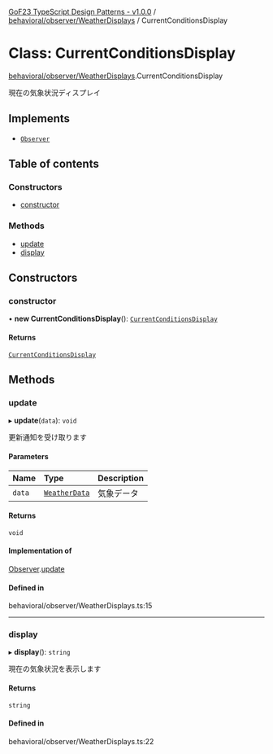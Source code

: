 [GoF23 TypeScript Design Patterns - v1.0.0](../README.md) / [behavioral/observer/WeatherDisplays](../modules/behavioral_observer_WeatherDisplays.md) / CurrentConditionsDisplay

# Class: CurrentConditionsDisplay

[behavioral/observer/WeatherDisplays](../modules/behavioral_observer_WeatherDisplays.md).CurrentConditionsDisplay

現在の気象状況ディスプレイ

## Implements

- [`Observer`](../interfaces/behavioral_observer_WeatherStation.Observer.md)

## Table of contents

### Constructors

- [constructor](behavioral_observer_WeatherDisplays.CurrentConditionsDisplay.md#constructor)

### Methods

- [update](behavioral_observer_WeatherDisplays.CurrentConditionsDisplay.md#update)
- [display](behavioral_observer_WeatherDisplays.CurrentConditionsDisplay.md#display)

## Constructors

### constructor

• **new CurrentConditionsDisplay**(): [`CurrentConditionsDisplay`](behavioral_observer_WeatherDisplays.CurrentConditionsDisplay.md)

#### Returns

[`CurrentConditionsDisplay`](behavioral_observer_WeatherDisplays.CurrentConditionsDisplay.md)

## Methods

### update

▸ **update**(`data`): `void`

更新通知を受け取ります

#### Parameters

| Name | Type | Description |
| :------ | :------ | :------ |
| `data` | [`WeatherData`](../interfaces/behavioral_observer_WeatherStation.WeatherData.md) | 気象データ |

#### Returns

`void`

#### Implementation of

[Observer](../interfaces/behavioral_observer_WeatherStation.Observer.md).[update](../interfaces/behavioral_observer_WeatherStation.Observer.md#update)

#### Defined in

behavioral/observer/WeatherDisplays.ts:15

___

### display

▸ **display**(): `string`

現在の気象状況を表示します

#### Returns

`string`

#### Defined in

behavioral/observer/WeatherDisplays.ts:22
